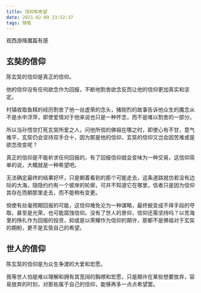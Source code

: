 ```yaml
---
title: 信仰和希望
date: 2021-02-09 23:52:37
tags: 随笔
---
```


观西游降魔篇有感

<!-- more -->

## 玄奘的信仰

陈玄奘的信仰是真正的信仰。

他的信仰没有任何欲念作为回报，不断地割舍欲念反而让他的信仰更加真实和坚定。

村镇收取鱼精的经历割舍了他一丝虚荣的念头，猪刚烈的故事告诉他众生的魔念从不是水中浮萍，即使爱情对于他来说也只是一种怀念，而不是难以割舍的一部分。

所以当孙悟空打死玄奘所爱之人，问他所信的佛祖在哪之时，即使心有不甘，意气难平，玄奘仍会坚持双手合十，因为那是他的信仰，玄奘的信仰又岂会因苦难或是欲念改变呢？

真正的信仰是不能祈求任何回报的，有了回报信仰就会变味为一种交易，这信仰简单的说，大概就是一种希望吧。

无法确定最终的结果好坏，只是朝着看到的那个可能走去，这条道路就仿若没有边际的大海，隐隐约约有一个彼岸的轮廓，可并不知道它在哪里，信者只是因为信仰其存在而朝那里走去，而不能稍有变更。

倘使有丝毫预期回报的可能，这信仰难免沦为一种谋略，最终蜕变成不择手段的夺取，甚至是光荣，也可能腐蚀信仰。没有了世人的景仰，信仰还需坚持吗？以苦海里的挣扎作为回报的投资，抑或是以荣耀作为信仰的期许，那都不是佛祖对于玄奘的期盼，更不是玄奘自己的希望。

## 世人的信仰

陈玄奘的信仰是为众生争渡的大爱和宏愿。

我等世人怕是难以理解和拥有其宽阔的胸襟和宏愿，只是期许在某些想要放弃，容易放弃的时刻，对那些属于自己的信仰，能够再多一点点希望罢。
